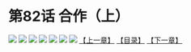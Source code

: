 # 第82话 合作（上）
![](https://mhpic.xiaomingtaiji.net/comic/D/斗破苍穹拆分版/82话/1.jpg-zymk.middle.webp)
![](https://mhpic.xiaomingtaiji.net/comic/D/斗破苍穹拆分版/82话/2.jpg-zymk.middle.webp)
![](https://mhpic.xiaomingtaiji.net/comic/D/斗破苍穹拆分版/82话/3.jpg-zymk.middle.webp)
![](https://mhpic.xiaomingtaiji.net/comic/D/斗破苍穹拆分版/82话/4.jpg-zymk.middle.webp)
![](https://mhpic.xiaomingtaiji.net/comic/D/斗破苍穹拆分版/82话/5.jpg-zymk.middle.webp)
![](https://mhpic.xiaomingtaiji.net/comic/D/斗破苍穹拆分版/82话/6.jpg-zymk.middle.webp)
![](https://mhpic.xiaomingtaiji.net/comic/D/斗破苍穹拆分版/82话/7.jpg-zymk.middle.webp)
[【上一章】](./81.md)
[【目录】](./README.md)
[【下一章】](./83.md)
